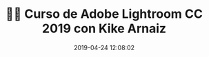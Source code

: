 ---
author_profile: false
title: "👨‍🏫 Curso de Adobe Lightroom CC 2019 con Kike Arnaiz"
description: "📸 Curso de Adobe Lightroom CC 2019 con Kike Arnaiz"
excerpt: "📸 Curso de Adobe Lightroom CC 2019 con Kike Arnaiz"
header:
  video:
    id: playlist?list=PLyNvsloSbd7NZKtqpSx3JHgy2NLw-ai1q
    provider: youtube
comments: true
date: 2019-04-24 12:08:02
tags:
- Kike Arnaiz
- Lightroom
- Adobe
categories:
- Vídeotutorial Fotografía
sidebar:
- title: "Menú Videoteca"
  nav: vteca
---